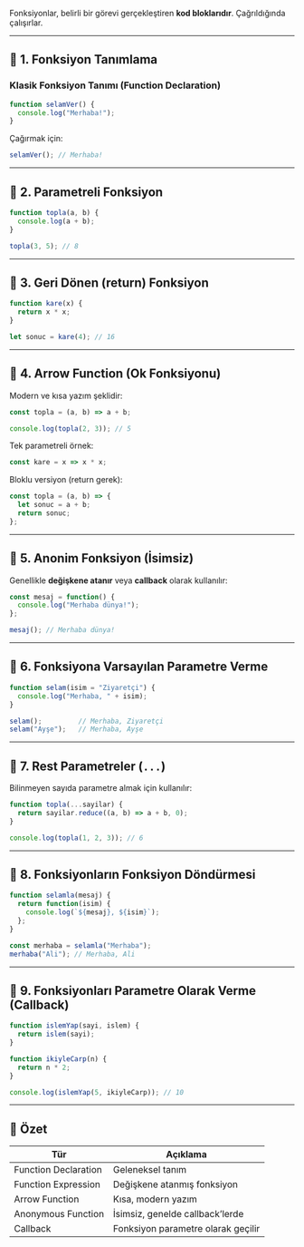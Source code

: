 
Fonksiyonlar, belirli bir görevi gerçekleştiren **kod bloklarıdır**. Çağrıldığında çalışırlar.

---

## 🔹 1. Fonksiyon Tanımlama

### Klasik Fonksiyon Tanımı (Function Declaration)

```js
function selamVer() {
  console.log("Merhaba!");
}
```

Çağırmak için:

```js
selamVer(); // Merhaba!
```

---

## 🔹 2. Parametreli Fonksiyon

```js
function topla(a, b) {
  console.log(a + b);
}

topla(3, 5); // 8
```


---
## 🔹 3. Geri Dönen (return) Fonksiyon

```js
function kare(x) {
  return x * x;
}

let sonuc = kare(4); // 16
```

---

## 🔹 4. Arrow Function (Ok Fonksiyonu)

Modern ve kısa yazım şeklidir:

```js
const topla = (a, b) => a + b;

console.log(topla(2, 3)); // 5
```

Tek parametreli örnek:

```js
const kare = x => x * x;
```

Bloklu versiyon (return gerek):

```js
const topla = (a, b) => {
  let sonuc = a + b;
  return sonuc;
};
```

---

## 🔹 5. Anonim Fonksiyon (İsimsiz)

Genellikle **değişkene atanır** veya **callback** olarak kullanılır:

```js
const mesaj = function() {
  console.log("Merhaba dünya!");
};

mesaj(); // Merhaba dünya!
```

---

## 🔹 6. Fonksiyona Varsayılan Parametre Verme

```js
function selam(isim = "Ziyaretçi") {
  console.log("Merhaba, " + isim);
}

selam();         // Merhaba, Ziyaretçi
selam("Ayşe");   // Merhaba, Ayşe
```

---

## 🔹 7. Rest Parametreler (`...`)

Bilinmeyen sayıda parametre almak için kullanılır:

```js
function topla(...sayilar) {
  return sayilar.reduce((a, b) => a + b, 0);
}

console.log(topla(1, 2, 3)); // 6
```

---

## 🔹 8. Fonksiyonların Fonksiyon Döndürmesi


```js
function selamla(mesaj) {
  return function(isim) {
    console.log(`${mesaj}, ${isim}`);
  };
}

const merhaba = selamla("Merhaba");
merhaba("Ali"); // Merhaba, Ali
```

---

## 🔹 9. Fonksiyonları Parametre Olarak Verme (Callback)

```js
function islemYap(sayi, islem) {
  return islem(sayi);
}

function ikiyleCarp(n) {
  return n * 2;
}

console.log(islemYap(5, ikiyleCarp)); // 10
```

---
## 🎯 Özet

|Tür|Açıklama|
|---|---|
|Function Declaration|Geleneksel tanım|
|Function Expression|Değişkene atanmış fonksiyon|
|Arrow Function|Kısa, modern yazım|
|Anonymous Function|İsimsiz, genelde callback’lerde|
|Callback|Fonksiyon parametre olarak geçilir|
